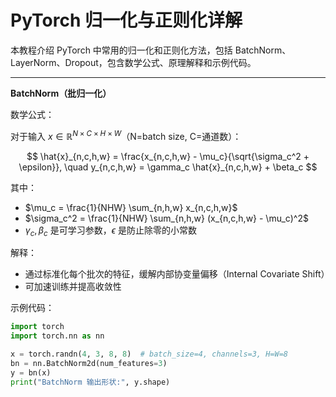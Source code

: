 # PyTorch 归一化与正则化详解

本教程介绍 PyTorch 中常用的归一化和正则化方法，包括 BatchNorm、LayerNorm、Dropout，包含数学公式、原理解释和示例代码。

---

**BatchNorm（批归一化）**

数学公式：

对于输入 $x \in \mathbb{R}^{N \times C \times H \times W}$（N=batch size, C=通道数）：

$$
\hat{x}_{n,c,h,w} = \frac{x_{n,c,h,w} - \mu_c}{\sqrt{\sigma_c^2 + \epsilon}}, \quad
y_{n,c,h,w} = \gamma_c \hat{x}_{n,c,h,w} + \beta_c
$$

其中：

- $\mu_c = \frac{1}{NHW} \sum_{n,h,w} x_{n,c,h,w}$  
- $\sigma_c^2 = \frac{1}{NHW} \sum_{n,h,w} (x_{n,c,h,w} - \mu_c)^2$  
- $\gamma_c, \beta_c$ 是可学习参数，$\epsilon$ 是防止除零的小常数

解释：

- 通过标准化每个批次的特征，缓解内部协变量偏移（Internal Covariate Shift）  
- 可加速训练并提高收敛性  

示例代码：

```python
import torch
import torch.nn as nn

x = torch.randn(4, 3, 8, 8)  # batch_size=4, channels=3, H=W=8
bn = nn.BatchNorm2d(num_features=3)
y = bn(x)
print("BatchNorm 输出形状:", y.shape)
